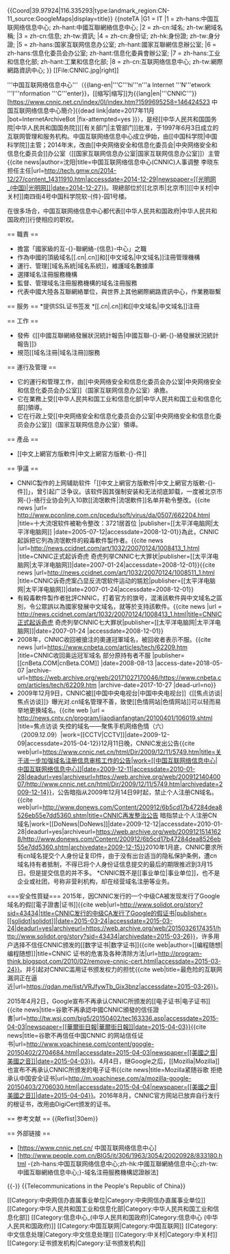 {{Coord|39.97924|116.335293|type:landmark_region:CN-11_source:GoogleMaps|display=title}}
{{noteTA
|G1 = IT
|1 = zh-hans:中国互联网络信息中心; zh-hant:中國互聯網絡信息中心;
|2 = zh-cn:域名; zh-tw:網域名稱;
|3 = zh-cn:信息; zh-tw:資訊;
|4 = zh-cn:身份证; zh-hk:身份證; zh-tw:身分證;
|5 = zh-hans:国家互联网信息办公室; zh-hant:國家互聯網信息辦公室;
|6 = zh-hans:信息化委员会办公室; zh-hant:信息化委員會辦公室;
|7 = zh-hans:工业和信息化部; zh-hant:工業和信息化部;
|8 = zh-cn:互联网络信息中心; zh-tw:網際網路資訊中心;
}}
[[File:CNNIC.jpg|right]]

'''中国互联网络信息中心'''（{{lang-en|'''C'''hi'''n'''a Internet '''N'''etwork '''I'''nformation '''C'''enter}}，[[缩写|缩写]]为{{lang|en|'''CNNIC'''}}<ref>[https://www.cnnic.net.cn/index/0I/index.htm?1599695258=146424523 中国互联网络信息中心簡介]{{dead link|date=2017年11月 |bot=InternetArchiveBot |fix-attempted=yes }}</ref>），是经[[中华人民共和国国务院|中华人民共和国国务院]][[有关部门|主管部门]]批准，于1997年6月3日成立的互联网管理和服务机构。中国互联网络信息中心成立伊始，由[[中国科学院|中国科学院]]主管；2014年末，改由[[中央网络安全和信息化委员会|中央网络安全和信息化委员会]]办公室（[[国家互联网信息办公室|国家互联网信息办公室]]）主管<ref>{{cite news|author=沈阳|title=中国互联网络信息中心(CNNIC)人事调整 李晓东担任主任|url=http://tech.gmw.cn/2014-12/27/content_14311910.htm|accessdate=2014-12-29|newspaper=[[光明网_(中国)|光明网]]|date=2014-12-27}}</ref>。現總部位於[[北京市|北京市]][[中关村|中关村]]南四街4号中国科学院软-{件}-园1号楼。

在很多场合，中国互联网络信息中心都代表[[中华人民共和国政府|中华人民共和国政府]]行使相应的职权。

== 職責 ==
* 擔當「國家級的互-{}-聯網絡-{信息}-中心」之職
* 作為中國的頂級域名[[.cn|.cn]]和[[中文域名|中文域名]]注冊管理機構
* 運行、管理[[域名系統|域名系統]]，維護域名數據庫
* 選擇域名注冊服務機構
* 監督、管理域名注冊服務機構的域名注冊服務
* 代表中國大陸各互聯網絡單位，與世界上其他網際網路資訊中心，作業務聯繫

== 服务 ==
*提供SSL证书签发
*[[.cn|.cn]]和[[中文域名|中文域名]]注冊

== 工作 ==
* 發佈《[[中國互聯網絡發展狀況統計報告|中國互聯-{}-網-{}-絡發展狀況統計報告]]》
* 規范[[域名注冊|域名注冊]]服務

== 運行及管理 ==
* 它的運行和管理工作，由[[中央网络安全和信息化委员会办公室|中央网络安全和信息化委员会办公室]]（国家互联网信息办公室）承擔。
* 它在業務上受[[中华人民共和国工业和信息化部|中华人民共和国工业和信息化部]]領導。
* 它在行政上受[[中央网络安全和信息化委员会办公室|中央网络安全和信息化委员会办公室]]（国家互联网信息办公室）領導。

== 產品 ==
* [[中文上網官方版軟件|中文上網官方版軟-{}-件]]

== 爭議 ==
* CNNIC製作的上网辅助软件「[[中文上網官方版軟件|中文上網官方版軟-{}-件]]」，曾引起广泛争议。该软件因其强制安装和无法彻底卸载，一度被北京市网-{}-络行业协会列入10款[[流氓軟件|流氓軟件]]名单并勒令整改。<ref>{{cite news |url= http://www.pconline.com.cn/pcedu/soft/virus/da/0507/662204.html |title=十大流氓软件被勒令整改：3721居首位 |publisher=[[太平洋电脑网|太平洋电脑网]] |date=2005-07-12|accessdate=2008-12-01}}</ref>為此，CNNIC起訴把它列為流氓軟件的殺毒軟件製作者。<ref>{{cite news |url=http://news.ccidnet.com/art/1032/20070124/1008413_1.html |title=CNNIC正式起诉奇虎 奇虎列举CNNIC七大罪状|publisher=[[太平洋电脑网|太平洋电脑网]]|date=2007-01-24|accessdate=2008-12-01}}</ref><ref>{{cite news |url=http://news.ccidnet.com/art/1032/20070124/1008511_1.html |title=CNNIC诉奇虎案凸显反流氓软件运动的尴尬|publisher=[[太平洋电脑网|太平洋电脑网]]|date=2007-01-24|accessdate=2008-12-01}}</ref>
* 有殺毒軟件製作者批評CNNIC，打着官方的旗号，混淆該軟件與中文域名之區別，令公眾誤以為國家發展中文域名，就等於支持該軟件。<ref>{{cite news |url = http://news.ccidnet.com/art/1032/20070124/1008413_1.html|title=CNNIC正式起诉奇虎 奇虎列举CNNIC七大罪状|publisher=[[太平洋电脑网|太平洋电脑网]]|date=2007-01-24 |accessdate=2008-12-01}}</ref>
* 2008年，CNNIC收回被搶注的奧運冠軍域名，被回收者表示不服。<ref>{{cite news |url=https://www.cnbeta.com/articles/tech/62209.htm |title=CNNIC收回奥运冠军域名 部分原持有者不服 |publisher=[[cnBeta.COM|cnBeta.COM]] |date=2008-08-13 |access-date=2018-05-07 |archive-url=https://web.archive.org/web/20171027170046/https://www.cnbeta.com/articles/tech/62209.htm |archive-date=2017-10-27 |dead-url=no}}</ref>
* 2009年12月9日，CNNIC被[[中国中央电视台|中国中央电视台]]《[[焦点访谈|焦点访谈]]》曝光对.cn域名管理不善，致使[[色情网站|色情网站]]可以轻而易举地更换域名。<ref>{{cite web |url = http://news.cntv.cn/program/jiaodianfangtan/20100401/106019.shtml |title=焦点访谈 失控的域名——聚焦手机网络色情（六）（2009.12.09）|work=[[CCTV|CCTV]]|date=2009-12-09|accessdate=2015-04-12}}</ref>12月11日晚，CNNIC发出公告<ref>{{cite web|url=https://www.cnnic.net.cn/html/Dir/2009/12/11/5749.htm|title=关于进一步加强域名注册信息审核工作的公告|work=[[中国互联网络信息中心|中国互联网络信息中心]]|date=2009-12-11|accessdate=2010-01-28|deadurl=yes|archiveurl=https://web.archive.org/web/20091214040007/http://www.cnnic.net.cn/html/Dir/2009/12/11/5749.htm|archivedate=2009-12-14}}</ref>，公告暗指从2009年12月14日9时起，禁止个人注册CN域名。<ref>{{cite web|url=http://www.donews.com/Content/200912/6b5cd17b47284dea8526eb55e7dd5360.shtm|title=CNNIC再发整治公告 暗指禁止个人注册CN域名|work=[[DoNews|DoNews]]|date=2009-12-12|accessdate=2010-01-28|deadurl=yes|archiveurl=https://web.archive.org/web/20091215141628/http://www.donews.com/Content/200912/6b5cd17b47284dea8526eb55e7dd5360.shtm|archivedate=2009-12-15}}</ref>2010年1月底，CNNIC要求所有cn域名提交个人身份证复印件，由于没有出台适当的隐私保护条例，遭cn域名持有者抵制，不得已将个人身份证信息提交的最后的期限推迟到3月15日。但是提交信息的并不多。
*CNNIC既不是[[事业单位|事业单位]]，也不是企业或社团，号称非营利机构，却在经营域名注册等业务。

===安全性質疑===
2015年，因CNNIC发行的一个中级CA被发现发行了Google域名的假[[電子證書|证书]]<ref>{{cite web|url=http://www.solidot.org/story?sid=43434|title=CNNIC发行的中级CA发行了Google的假证书|publisher=[[solidot|solidot]]|date=2015-03-24|accessdate=2015-03-24|deadurl=yes|archiveurl=https://web.archive.org/web/20150326174351/http://www.solidot.org/story?sid=43434|archivedate=2015-03-26}}</ref>，许多用户选择不信任CNNIC颁发的[[数字证书|数字证书]]<ref>{{cite web|author=[[编程随想|编程随想]]|title=CNNIC 证书的危害及各种清除方法|url=http://program-think.blogspot.com/2010/02/remove-cnnic-cert.html|accessdate=2015-03-24}}</ref>。并引起对CNNIC滥用证书颁发权力的担忧<ref>{{cite web|title=最危险的互联网漏洞正在逼近|url=https://qdan.me/list/VRJfywTb_Gix3bnz|accessdate=2015-03-26}}</ref>。

2015年4月2日，Google宣布不再承认CNNIC所颁发的[[电子证书|电子证书]]<ref>{{cite news|title=谷歌不再承認中國CNNIC頒發的信任證書|url=http://tw.wsj.com/big5/20150402/tec163336.asp|accessdate=2015-04-03|newspaper=[[華爾街日報|華爾街日報]]|date=2015-04-03}}</ref><ref>{{cite news|title=谷歌不再信任中国CNNIC 的网站信任证书|url=http://www.voachinese.com/content/google-20150402/2704684.html|accessdate=2015-04-03|newspaper=[[美國之音|美國之音]]|date=2015-04-03}}</ref>。4月4日，继Google之后，[[Mozilla|Mozilla]]也宣布不再承认CNNIC所颁发的电子证书<ref>{{cite news|title=Mozilla紧随谷歌 拒绝承认中国安全证书|url=http://m.voachinese.com/a/mozilla-google-20150403/2706030.html|accessdate=2015-04-04|newspaper=[[美國之音|美國之音]]|date=2015-04-04}}</ref>。2016年8月，CNNIC官方网站已放弃自行发行的根证书，改用由DigiCert颁发的证书。

== 参考文献 ==
{{Reflist|30em}}

== 外部链接 ==
* [https://www.cnnic.net.cn/ 中国互联网络信息中心]
* [http://www.people.com.cn/BIG5/it/306/1963/3054/20020928/833180.html -{zh-hans:中国互联网络信息中心;zh-hk:中國互聯網絡信息中心;zh-tw:中國互聯網絡信息中心;}-域名注冊服務機構認證辦法]

{{-}}
{{Telecommunications in the People's Republic of China}}

[[Category:中央网信办直属事业单位|Category:中央网信办直属事业单位]]
[[Category:中华人民共和国工业和信息化部|Category:中华人民共和国工业和信息化部]]
[[Category:信息中心_(中华人民共和国政府)|Category:信息中心 (中华人民共和国政府)]]
[[Category:中国互联网|Category:中国互联网]]
[[Category:中文信息处理|Category:中文信息处理]]
[[Category:中关村|Category:中关村]]
[[Category:证书颁发机构|Category:证书颁发机构]]